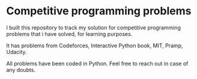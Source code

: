 # Competitive programming problems

I built this repository to track my solution for competitive programming problems that i have solved, for learning purposes.

It has problems from Codeforces, Interactive Python book, MIT, Pramp, Udacity.

All problems have been coded in Python. Feel free to reach out in case of any doubts.
